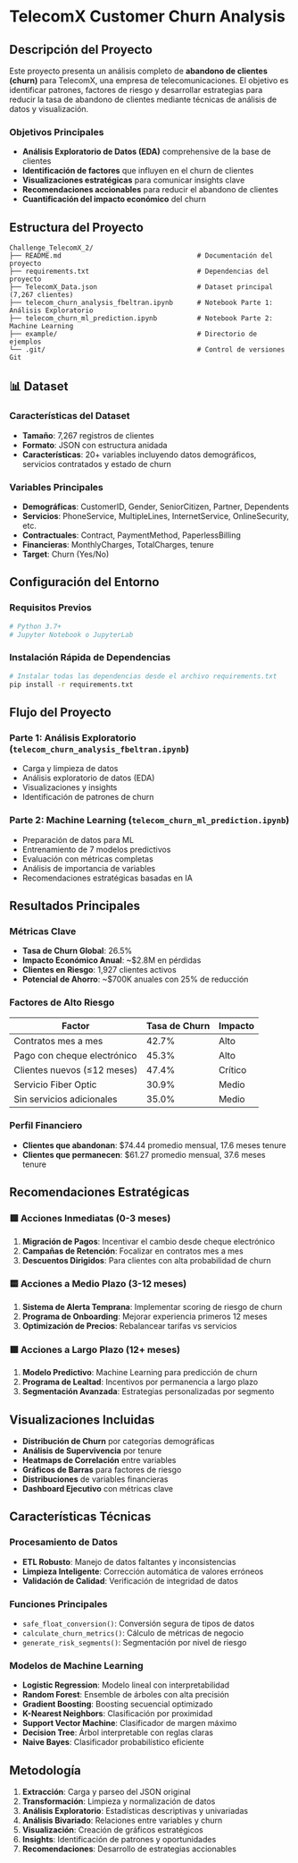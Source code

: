 # TelecomX Customer Churn Analysis

## Descripción del Proyecto

Este proyecto presenta un análisis completo de **abandono de clientes (churn)** para TelecomX, una empresa de telecomunicaciones. El objetivo es identificar patrones, factores de riesgo y desarrollar estrategias para reducir la tasa de abandono de clientes mediante técnicas de análisis de datos y visualización.

### Objetivos Principales

- **Análisis Exploratorio de Datos (EDA)** comprehensive de la base de clientes
- **Identificación de factores** que influyen en el churn de clientes
- **Visualizaciones estratégicas** para comunicar insights clave
- **Recomendaciones accionables** para reducir el abandono de clientes
- **Cuantificación del impacto económico** del churn

## Estructura del Proyecto

```
Challenge_TelecomX_2/
├── README.md                                  # Documentación del proyecto
├── requirements.txt                           # Dependencias del proyecto
├── TelecomX_Data.json                         # Dataset principal (7,267 clientes)
├── telecom_churn_analysis_fbeltran.ipynb      # Notebook Parte 1: Análisis Exploratorio
├── telecom_churn_ml_prediction.ipynb          # Notebook Parte 2: Machine Learning
├── example/                                   # Directorio de ejemplos
└── .git/                                      # Control de versiones Git
```

## 📊 Dataset

### Características del Dataset

- **Tamaño**: 7,267 registros de clientes
- **Formato**: JSON con estructura anidada
- **Características**: 20+ variables incluyendo datos demográficos, servicios contratados y estado de churn

### Variables Principales

- **Demográficas**: CustomerID, Gender, SeniorCitizen, Partner, Dependents
- **Servicios**: PhoneService, MultipleLines, InternetService, OnlineSecurity, etc.
- **Contractuales**: Contract, PaymentMethod, PaperlessBilling
- **Financieras**: MonthlyCharges, TotalCharges, tenure
- **Target**: Churn (Yes/No)

## Configuración del Entorno

### Requisitos Previos

```bash
# Python 3.7+
# Jupyter Notebook o JupyterLab
```

### Instalación Rápida de Dependencias

```bash
# Instalar todas las dependencias desde el archivo requirements.txt
pip install -r requirements.txt
```

## Flujo del Proyecto

### Parte 1: Análisis Exploratorio (`telecom_churn_analysis_fbeltran.ipynb`)

- Carga y limpieza de datos
- Análisis exploratorio de datos (EDA)
- Visualizaciones y insights
- Identificación de patrones de churn

### Parte 2: Machine Learning (`telecom_churn_ml_prediction.ipynb`)

- Preparación de datos para ML
- Entrenamiento de 7 modelos predictivos
- Evaluación con métricas completas
- Análisis de importancia de variables
- Recomendaciones estratégicas basadas en IA

## Resultados Principales

### Métricas Clave

- **Tasa de Churn Global**: 26.5%
- **Impacto Económico Anual**: ~$2.8M en pérdidas
- **Clientes en Riesgo**: 1,927 clientes activos
- **Potencial de Ahorro**: ~$700K anuales con 25% de reducción

### Factores de Alto Riesgo

| Factor                      | Tasa de Churn | Impacto |
| --------------------------- | ------------- | ------- |
| Contratos mes a mes         | 42.7%         | Alto    |
| Pago con cheque electrónico | 45.3%         | Alto    |
| Clientes nuevos (≤12 meses) | 47.4%         | Crítico |
| Servicio Fiber Optic        | 30.9%         | Medio   |
| Sin servicios adicionales   | 35.0%         | Medio   |

### Perfil Financiero

- **Clientes que abandonan**: $74.44 promedio mensual, 17.6 meses tenure
- **Clientes que permanecen**: $61.27 promedio mensual, 37.6 meses tenure

## Recomendaciones Estratégicas

### 🟥 Acciones Inmediatas (0-3 meses)

1. **Migración de Pagos**: Incentivar el cambio desde cheque electrónico
2. **Campañas de Retención**: Focalizar en contratos mes a mes
3. **Descuentos Dirigidos**: Para clientes con alta probabilidad de churn

### 🟨 Acciones a Medio Plazo (3-12 meses)

1. **Sistema de Alerta Temprana**: Implementar scoring de riesgo de churn
2. **Programa de Onboarding**: Mejorar experiencia primeros 12 meses
3. **Optimización de Precios**: Rebalancear tarifas vs servicios

### 🟩 Acciones a Largo Plazo (12+ meses)

1. **Modelo Predictivo**: Machine Learning para predicción de churn
2. **Programa de Lealtad**: Incentivos por permanencia a largo plazo
3. **Segmentación Avanzada**: Estrategias personalizadas por segmento

## Visualizaciones Incluidas

- **Distribución de Churn** por categorías demográficas
- **Análisis de Supervivencia** por tenure
- **Heatmaps de Correlación** entre variables
- **Gráficos de Barras** para factores de riesgo
- **Distribuciones** de variables financieras
- **Dashboard Ejecutivo** con métricas clave

## Características Técnicas

### Procesamiento de Datos

- **ETL Robusto**: Manejo de datos faltantes y inconsistencias
- **Limpieza Inteligente**: Corrección automática de valores erróneos
- **Validación de Calidad**: Verificación de integridad de datos

### Funciones Principales

- `safe_float_conversion()`: Conversión segura de tipos de datos
- `calculate_churn_metrics()`: Cálculo de métricas de negocio
- `generate_risk_segments()`: Segmentación por nivel de riesgo

### Modelos de Machine Learning

- **Logistic Regression**: Modelo lineal con interpretabilidad
- **Random Forest**: Ensemble de árboles con alta precisión
- **Gradient Boosting**: Boosting secuencial optimizado
- **K-Nearest Neighbors**: Clasificación por proximidad
- **Support Vector Machine**: Clasificador de margen máximo
- **Decision Tree**: Árbol interpretable con reglas claras
- **Naive Bayes**: Clasificador probabilístico eficiente

## Metodología

1. **Extracción**: Carga y parseo del JSON original
2. **Transformación**: Limpieza y normalización de datos
3. **Análisis Exploratorio**: Estadísticas descriptivas y univariadas
4. **Análisis Bivariado**: Relaciones entre variables y churn
5. **Visualización**: Creación de gráficos estratégicos
6. **Insights**: Identificación de patrones y oportunidades
7. **Recomendaciones**: Desarrollo de estrategias accionables
